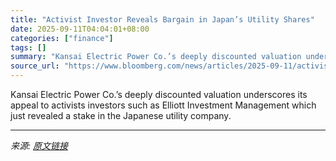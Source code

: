 ```yaml
---
title: "Activist Investor Reveals Bargain in Japan’s Utility Shares"
date: 2025-09-11T04:04:01+08:00
categories: ["finance"]
tags: []
summary: "Kansai Electric Power Co.’s deeply discounted valuation underscores its appeal to activists investors such as Elliott Investment Management which just revealed a stake in the Japanese utility company."
source_url: "https://www.bloomberg.com/news/articles/2025-09-11/activist-investor-reveals-bargain-in-japan-s-utility-shares"
---
```


Kansai Electric Power Co.’s deeply discounted valuation underscores its appeal to activists investors such as Elliott Investment Management which just revealed a stake in the Japanese utility company.

---

*来源: [原文链接](https://www.bloomberg.com/news/articles/2025-09-11/activist-investor-reveals-bargain-in-japan-s-utility-shares)*
